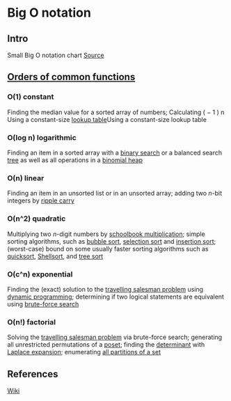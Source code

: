 # Big O notation

## Intro

Small Big O notation chart [Source](https://twitter.com/kamranahmedse/status/1235708842610212864)

## [Orders of common functions](https://en.wikipedia.org/wiki/Big_O_notation#Orders_of_common_functions)

### O(1) constant 	

Finding the median value for a sorted array of numbers; Calculating ( − 1 ) n 
Using a constant-size [lookup table](https://en.wikipedia.org/wiki/Lookup_table "Lookup table")Using a constant-size lookup table

### O(log n) logarithmic 	

Finding an item in a sorted array with a [binary search](https://en.wikipedia.org/wiki/Binary_search_algorithm "Binary search algorithm") or a balanced search [tree](https://en.wikipedia.org/wiki/Tree_data_structure "Tree data structure") as well as all operations in a [binomial heap](https://en.wikipedia.org/wiki/Binomial_heap)

### O(n) linear 	

Finding an item in an unsorted list or in an unsorted array; adding two _n_-bit integers by [ripple carry](https://en.wikipedia.org/wiki/Ripple_carry_adder "Ripple carry adder")

### O(n^2) quadratic 	

Multiplying two _n_-digit numbers by [schoolbook multiplication](https://en.wikipedia.org/wiki/Multiplication_algorithm#Long_multiplication "Multiplication algorithm"); simple sorting algorithms, such as [bubble sort](https://en.wikipedia.org/wiki/Bubble_sort "Bubble sort"), [selection sort](https://en.wikipedia.org/wiki/Selection_sort "Selection sort") and [insertion sort](https://en.wikipedia.org/wiki/Insertion_sort "Insertion sort"); (worst-case) bound on some usually faster sorting algorithms such as [quicksort](https://en.wikipedia.org/wiki/Quicksort "Quicksort"), [Shellsort](https://en.wikipedia.org/wiki/Shellsort "Shellsort"), and [tree sort](https://en.wikipedia.org/wiki/Tree_sort "Tree sort")

### O(c^n) exponential 	

Finding the (exact) solution to the [travelling salesman problem](https://en.wikipedia.org/wiki/Travelling_salesman_problem "Travelling salesman problem") using [dynamic programming](https://en.wikipedia.org/wiki/Dynamic_programming "Dynamic programming"); determining if two logical statements are equivalent using [brute-force search](https://en.wikipedia.org/wiki/Brute-force_search "Brute-force search")

### O(n!) factorial 	

Solving the [travelling salesman problem](https://en.wikipedia.org/wiki/Travelling_salesman_problem "Travelling salesman problem") via brute-force search; generating all unrestricted permutations of a [poset](https://en.wikipedia.org/wiki/Partially_ordered_set "Partially ordered set"); finding the [determinant](https://en.wikipedia.org/wiki/Determinant "Determinant") with [Laplace expansion](https://en.wikipedia.org/wiki/Laplace_expansion "Laplace expansion"); enumerating [all partitions of a set](https://en.wikipedia.org/wiki/Bell_number)


## References

[Wiki](https://en.wikipedia.org/wiki/Big_O_notation)